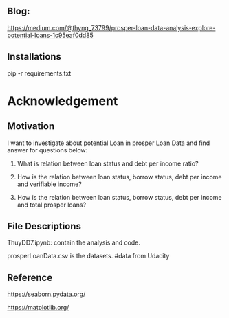 ## Blog:

https://medium.com/@thyng_73799/prosper-loan-data-analysis-explore-potential-loans-1c95eaf0dd85

## Installations

pip -r requirements.txt

# Acknowledgement

## Motivation

I want to investigate about potential Loan in prosper Loan Data and find answer for questions below:

1. What is relation between loan status and debt per income ratio?

2. How is the relation between loan status, borrow status, debt per income and verifiable income?

3. How is the relation between loan status, borrow status, debt per income and total prosper loans?

## File Descriptions

ThuyDD7.ipynb: contain the analysis and code.

prosperLoanData.csv is the datasets. #data from Udacity

## Reference

https://seaborn.pydata.org/

https://matplotlib.org/
